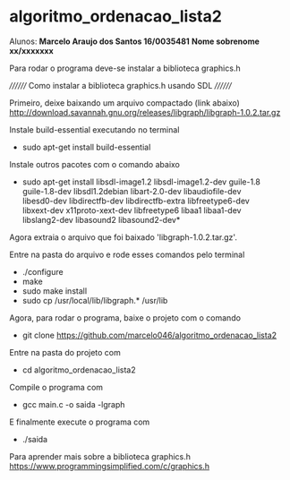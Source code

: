 # algoritmo_ordenacao_lista2

Alunos:
**Marcelo Araujo dos Santos     16/0035481**
**Nome sobrenome                xx/xxxxxxx**


Para rodar o programa deve-se instalar a biblioteca graphics.h

*//////*  Como instalar a biblioteca graphics.h usando SDL  *//////*

Primeiro, deixe baixando um arquivo compactado (link abaixo)
http://download.savannah.gnu.org/releases/libgraph/libgraph-1.0.2.tar.gz


Instale build-essential executando no terminal
- sudo apt-get install build-essential

Instale outros pacotes com o comando abaixo
- sudo apt-get install libsdl-image1.2 libsdl-image1.2-dev guile-1.8 \
  guile-1.8-dev libsdl1.2debian libart-2.0-dev libaudiofile-dev \
  libesd0-dev libdirectfb-dev libdirectfb-extra libfreetype6-dev \
  libxext-dev x11proto-xext-dev libfreetype6 libaa1 libaa1-dev \
  libslang2-dev libasound2 libasound2-dev*

Agora extraia o arquivo que foi baixado 'libgraph-1.0.2.tar.gz'.

Entre na pasta do arquivo e rode esses comandos pelo terminal
- ./configure
- make
- sudo make install
- sudo cp /usr/local/lib/libgraph.* /usr/lib


Agora, para rodar o programa, baixe o projeto com o comando
- git clone https://github.com/marcelo046/algoritmo_ordenacao_lista2

Entre na pasta do projeto com
- cd algoritmo_ordenacao_lista2

Compile o programa com
- gcc main.c -o saida -lgraph

E finalmente execute o programa com
- ./saida



Para aprender mais sobre a biblioteca graphics.h
https://www.programmingsimplified.com/c/graphics.h
